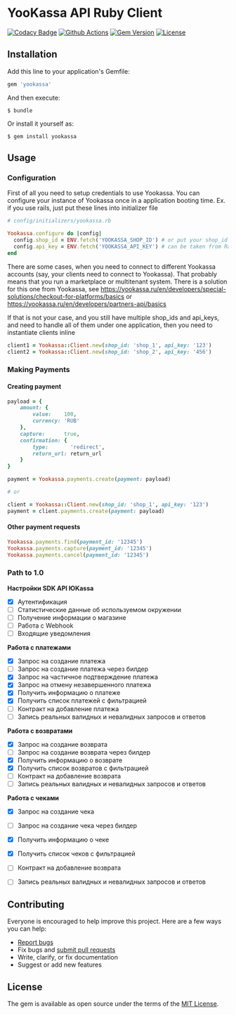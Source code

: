 # YooKassa API Ruby Client
[![Codacy Badge](https://api.codacy.com/project/badge/Grade/8b46deba7dab4b9f98bc98d4a1eb24d2)](https://app.codacy.com/gh/PaymentInstruments/yookassa?utm_source=github.com&utm_medium=referral&utm_content=PaymentInstruments/yookassa&utm_campaign=Badge_Grade_Settings)
[![Github Actions](https://github.com/PaymentInstruments/yookassa/actions/workflows/main.yml/badge.svg)](https://github.com/PaymentInstruments/yookassa/actions/workflows/main.yml)
[![Gem Version][gem-badger]][gem]
[![License](https://img.shields.io/github/license/paderinandrey/yookassa.svg)](https://github.com/paderinandrey/yookassa)


[gem-badger]: https://img.shields.io/gem/v/yookassa.svg?style=flat&color=blue
[gem]: https://rubygems.org/gems/yookassa

## Installation

Add this line to your application's Gemfile:

```ruby
gem 'yookassa'
```

And then execute:

    $ bundle

Or install it yourself as:

    $ gem install yookassa

## Usage

### Configuration

First of all you need to setup credentials to use Yookassa.
You can configure your instance of Yookassa once in a application booting time. Ex. if you use rails, just put these lines into initializer file

```ruby
# config/initializers/yookassa.rb

Yookassa.configure do |config|
  config.shop_id = ENV.fetch('YOOKASSA_SHOP_ID') # or put your shop_id and api_key here directly
  config.api_key = ENV.fetch('YOOKASSA_API_KEY') # can be taken from Rails.credentials too
end
```

There are some cases, when you need to connect to different Yookassa accounts (say, your clients need to connect to Yookassa). That probably means that you run a marketplace or multitenant system. There is a solution for this one from Yookassa, see https://yookassa.ru/en/developers/special-solutions/checkout-for-platforms/basics or https://yookassa.ru/en/developers/partners-api/basics

If that is not your case, and you still have multiple shop_ids and api_keys, and need to handle all of them under one application, then you need to instantiate clients inline

```ruby
client1 = Yookassa::Client.new(shop_id: 'shop_1', api_key: '123')
client2 = Yookassa::Client.new(shop_id: 'shop_2', api_key: '456')
```

### Making Payments

#### Creating payment
```ruby
payload = {
    amount: {
        value:    100,
        currency: 'RUB'
    },
    capture:      true,
    confirmation: {
        type:       'redirect',
        return_url: return_url
    }
}

payment = Yookassa.payments.create(payment: payload)

# or

client = Yookassa::Client.new(shop_id: 'shop_1', api_key: '123')
payment = client.payments.create(payment: payload)
```

#### Other payment requests

```ruby
Yookassa.payments.find(payment_id: '12345')
Yookassa.payments.capture(payment_id: '12345')
Yookassa.payments.cancel(payment_id: '12345')
```

### Path to 1.0

**Настройки SDK API ЮKassa**
 - [x] Аутентификация
 - [ ] Статистические данные об используемом окружении
 - [ ] Получение информации о магазине
 - [ ] Работа с Webhook
 - [ ] Входящие уведомления

**Работа с платежами**
 - [x] Запрос на создание платежа
 - [ ] Запрос на создание платежа через билдер
 - [x] Запрос на частичное подтверждение платежа
 - [x] Запрос на отмену незавершенного платежа
 - [x] Получить информацию о платеже
 - [x] Получить список платежей с фильтрацией
 - [ ] Контракт на добавление платежа
 - [ ] Запись реальных валидных и невалидных запросов и ответов

**Работа с возвратами**
 - [x] Запрос на создание возврата
 - [ ] Запрос на создание возврата через билдер
 - [x] Получить информацию о возврате
 - [x] Получить список возвратов с фильтрацией
 - [ ] Контракт на добавление возврата
 - [ ] Запись реальных валидных и невалидных запросов и ответов

**Работа с чеками**
 - [x] Запрос на создание чека
 - [ ] Запрос на создание чека через билдер
 - [x] Получить информацию о чеке
 - [x] Получить список чеков с фильтрацией
 - [ ] Контракт на добавление возврата
 - [ ] Запись реальных валидных и невалидных запросов и ответов


## Contributing

Everyone is encouraged to help improve this project. Here are a few ways you can help:

- [Report bugs](https://github.com/paderinandrey/yookassa/issues)
- Fix bugs and [submit pull requests](https://github.com/paderinandrey/yookassa/pulls)
- Write, clarify, or fix documentation
- Suggest or add new features

## License

The gem is available as open source under the terms of the [MIT License](https://opensource.org/licenses/MIT).
